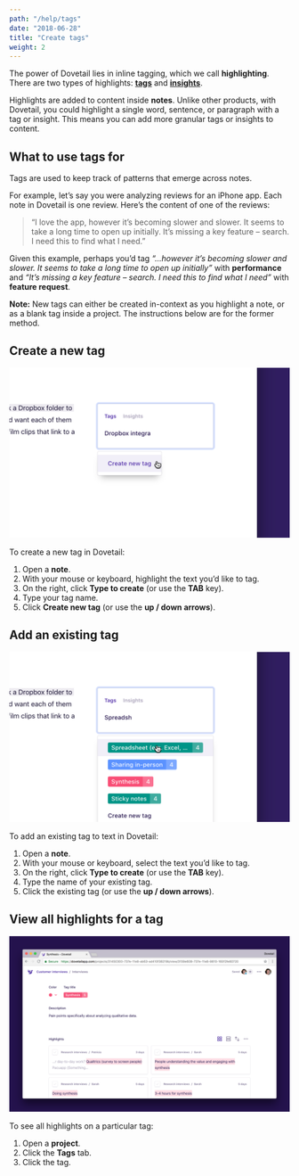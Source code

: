 ```yaml
---
path: "/help/tags"
date: "2018-06-28"
title: "Create tags"
weight: 2
---
```


The power of Dovetail lies in inline tagging, which we call **highlighting**. There are two types of highlights: [**tags**](/help/tags) and [**insights**](/help/insights).

Highlights are added to content inside **notes**. Unlike other products, with Dovetail, you could highlight a single word, sentence, or paragraph with a tag or insight. This means you can add more granular tags or insights to content.

## What to use tags for

Tags are used to keep track of patterns that emerge across notes.

For example, let’s say you were analyzing reviews for an iPhone app. Each note in Dovetail is one review. Here’s the content of one of the reviews:

> “I love the app, however it’s becoming slower and slower. It seems to take a long time to open up initially. It’s missing a key feature – search. I need this to find what I need.”

Given this example, perhaps you’d tag _“…however it’s becoming slower and slower. It seems to take a long time to open up initially”_ with **performance** and _“It’s missing a key feature – search. I need this to find what I need”_ with **feature request**.

**Note:** New tags can either be created in-context as you highlight a note, or as a blank tag inside a project. The instructions below are for the former method.

## Create a new tag

![Screenshot of cursor over ‘Create new tag’](./create.png)

To create a new tag in Dovetail:

1.  Open a **note**.
1.  With your mouse or keyboard, highlight the text you’d like to tag.
1.  On the right, click **Type to create** (or use the **TAB** key).
1.  Type your tag name.
1.  Click **Create new tag** (or use the **up / down arrows**).

## Add an existing tag

![Screenshot of cursor over an existing tag’](./choose-existing.png)

To add an existing tag to text in Dovetail:

1.  Open a **note**.
1.  With your mouse or keyboard, select the text you’d like to tag.
1.  On the right, click **Type to create** (or use the **TAB** key).
1.  Type the name of your existing tag.
1.  Click the existing tag (or use the **up / down arrows**).

## View all highlights for a tag

![Screenshot of all the highlights for a single tag](./highlights.png)

To see all highlights on a particular tag:

1.  Open a **project**.
1.  Click the **Tags** tab.
1.  Click the tag.
